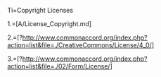 Ti=Copyright Licenses

1.=[A/License_Copyright.md]

2.=[?http://www.commonaccord.org/index.php?action=list&file=./CreativeCommons/License/4_0/]

3.=[?http://www.commonaccord.org/index.php?action=list&file=./02/Form/License/]